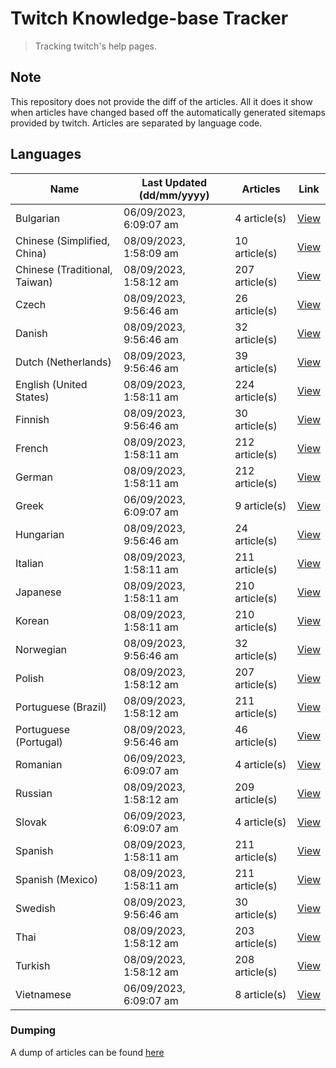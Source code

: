 # Twitch Knowledge-base Tracker
> Tracking twitch's help pages. 

## Note
This repository does not provide the diff of the articles. All it does it show when articles have changed based
off the automatically generated sitemaps provided by twitch. Articles are separated by language code.

## Languages

| Name                          | Last Updated (dd/mm/yyyy) | Articles       | Link                   |
|-------------------------------|---------------------------|----------------|------------------------|
| Bulgarian                     | 06/09/2023, 6:09:07 am    | 4 article(s)   | [View](docs/bg.md)     |
| Chinese (Simplified, China)   | 08/09/2023, 1:58:09 am    | 10 article(s)  | [View](docs/zh_CN.md)  |
| Chinese (Traditional, Taiwan) | 08/09/2023, 1:58:12 am    | 207 article(s) | [View](docs/zh_TW.md)  |
| Czech                         | 08/09/2023, 9:56:46 am    | 26 article(s)  | [View](docs/cs.md)     |
| Danish                        | 08/09/2023, 9:56:46 am    | 32 article(s)  | [View](docs/da.md)     |
| Dutch (Netherlands)           | 08/09/2023, 9:56:46 am    | 39 article(s)  | [View](docs/nl_NL.md)  |
| English (United States)       | 08/09/2023, 1:58:11 am    | 224 article(s) | [View](docs/en_US.md)  |
| Finnish                       | 08/09/2023, 9:56:46 am    | 30 article(s)  | [View](docs/fi.md)     |
| French                        | 08/09/2023, 1:58:11 am    | 212 article(s) | [View](docs/fr.md)     |
| German                        | 08/09/2023, 1:58:11 am    | 212 article(s) | [View](docs/de.md)     |
| Greek                         | 06/09/2023, 6:09:07 am    | 9 article(s)   | [View](docs/el.md)     |
| Hungarian                     | 08/09/2023, 9:56:46 am    | 24 article(s)  | [View](docs/hu.md)     |
| Italian                       | 08/09/2023, 1:58:11 am    | 211 article(s) | [View](docs/it.md)     |
| Japanese                      | 08/09/2023, 1:58:11 am    | 210 article(s) | [View](docs/ja.md)     |
| Korean                        | 08/09/2023, 1:58:11 am    | 210 article(s) | [View](docs/ko.md)     |
| Norwegian                     | 08/09/2023, 9:56:46 am    | 32 article(s)  | [View](docs/no.md)     |
| Polish                        | 08/09/2023, 1:58:12 am    | 207 article(s) | [View](docs/pl.md)     |
| Portuguese (Brazil)           | 08/09/2023, 1:58:12 am    | 211 article(s) | [View](docs/pt_BR.md)  |
| Portuguese (Portugal)         | 08/09/2023, 9:56:46 am    | 46 article(s)  | [View](docs/pt_PT.md)  |
| Romanian                      | 06/09/2023, 6:09:07 am    | 4 article(s)   | [View](docs/ro.md)     |
| Russian                       | 08/09/2023, 1:58:12 am    | 209 article(s) | [View](docs/ru.md)     |
| Slovak                        | 06/09/2023, 6:09:07 am    | 4 article(s)   | [View](docs/sk.md)     |
| Spanish                       | 08/09/2023, 1:58:11 am    | 211 article(s) | [View](docs/es.md)     |
| Spanish (Mexico)              | 08/09/2023, 1:58:11 am    | 211 article(s) | [View](docs/es_MX.md)  |
| Swedish                       | 08/09/2023, 9:56:46 am    | 30 article(s)  | [View](docs/sv.md)     |
| Thai                          | 08/09/2023, 1:58:12 am    | 203 article(s) | [View](docs/th.md)     |
| Turkish                       | 08/09/2023, 1:58:12 am    | 208 article(s) | [View](docs/tr.md)     |
| Vietnamese                    | 06/09/2023, 6:09:07 am    | 8 article(s)   | [View](docs/vi.md)     |

### Dumping
A dump of articles can be found [here](docs/RAW.md)